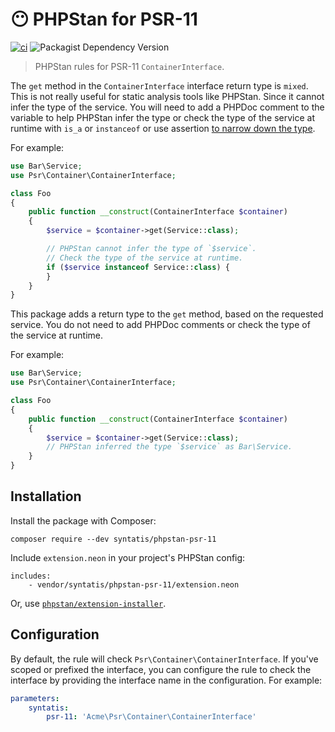 # 😶 PHPStan for PSR-11

[![ci](https://github.com/syntatis/phpstan-psr-11/actions/workflows/ci.yml/badge.svg)](https://github.com/syntatis/phpstan-psr-11/actions/workflows/ci.yml)
![Packagist Dependency Version](https://img.shields.io/packagist/dependency-v/syntatis/phpstan-psr-11/php?color=%237A86B8)

> PHPStan rules for PSR-11 `ContainerInterface`.

The `get` method in the `ContainerInterface` interface return type is `mixed`. This is not really useful for static analysis tools like PHPStan. Since it cannot infer the type of the service. You will need to add a PHPDoc comment to the variable to help PHPStan infer the type or check the type of the service at runtime with `is_a` or `instanceof` or use assertion [to narrow down the type](https://phpstan.org/writing-php-code/narrowing-types).

For example:

```php
use Bar\Service;
use Psr\Container\ContainerInterface;

class Foo
{
    public function __construct(ContainerInterface $container)
    {
        $service = $container->get(Service::class); 

        // PHPStan cannot infer the type of `$service`.
        // Check the type of the service at runtime.
        if ($service instanceof Service::class) {
        }
    }
}
```

This package adds a return type to the `get` method, based on the requested service. You do not need to add PHPDoc comments or check the type of the service at runtime.

For example:

```php
use Bar\Service;
use Psr\Container\ContainerInterface;

class Foo
{
    public function __construct(ContainerInterface $container)
    {
        $service = $container->get(Service::class);
        // PHPStan inferred the type `$service` as Bar\Service.
    }
}
```

## Installation

Install the package with Composer:

```
composer require --dev syntatis/phpstan-psr-11
```

Include `extension.neon` in your project's PHPStan config:

```
includes:
    - vendor/syntatis/phpstan-psr-11/extension.neon
```

Or, use [`phpstan/extension-installer`](https://github.com/phpstan/extension-installer).

## Configuration

By default, the rule will check `Psr\Container\ContainerInterface`. If you've scoped or prefixed the interface, you can configure the rule to check the interface by providing the interface name in the configuration. For example:

```yaml
parameters:
    syntatis:
        psr-11: 'Acme\Psr\Container\ContainerInterface'
```
